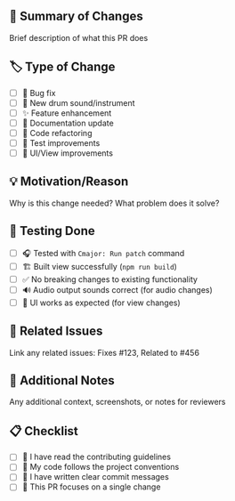 ## 🎵 Summary of Changes
Brief description of what this PR does

## 🏷️ Type of Change
- [ ] 🐛 Bug fix
- [ ] 🥁 New drum sound/instrument  
- [ ] ✨ Feature enhancement
- [ ] 📖 Documentation update
- [ ] 🔧 Code refactoring
- [ ] 🧪 Test improvements
- [ ] 🎨 UI/View improvements

## 💡 Motivation/Reason
Why is this change needed? What problem does it solve?

## 🧪 Testing Done
- [ ] 🎧 Tested with `Cmajor: Run patch` command
- [ ] 🏗️ Built view successfully (`npm run build`)
- [ ] ✅ No breaking changes to existing functionality
- [ ] 🔊 Audio output sounds correct (for audio changes)
- [ ] 📱 UI works as expected (for view changes)

## 🔗 Related Issues
Link any related issues: Fixes #123, Related to #456

## 📝 Additional Notes
Any additional context, screenshots, or notes for reviewers

## 📋 Checklist
- [ ] 📖 I have read the contributing guidelines
- [ ] 🌿 My code follows the project conventions
- [ ] 💬 I have written clear commit messages
- [ ] 🎯 This PR focuses on a single change